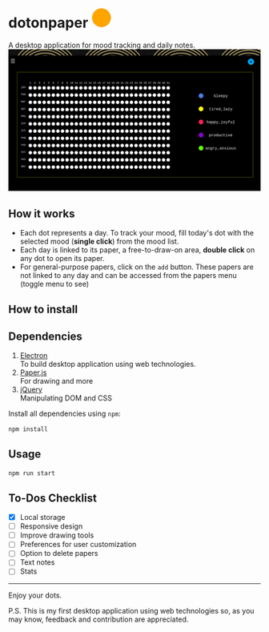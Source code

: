 # dotonpaper <img src="images/logo.png" width=40px height=40px>
A desktop application for mood tracking and daily notes.
![snaptshot](/images/snap.gif)
## How it works
- Each dot represents a day. To track your mood, fill today's dot with the selected mood (**single click**) from the mood list. 
- Each day is linked to its paper, a free-to-draw-on area, **double click** on any dot to open its paper.
- For general-purpose papers, click on the `add` button. These papers are not linked to any day and can be accessed from the papers menu (toggle menu to see)
 

## How to install

## Dependencies

1. [Electron](https://github.com/electron/electron)  
To build desktop application using web technologies.
2. [Paper.js](https://github.com/paperjs/paper.js)   
For drawing and more
3. [jQuery](https://github.com/jquery/jquery)  
Manipulating DOM and CSS 


Install all dependencies using `npm`:
```
npm install
```

## Usage
```
npm run start
```

## To-Dos Checklist
- [x] Local storage
- [ ] Responsive design 
- [ ] Improve drawing tools
- [ ] Preferences for user customization  
- [ ] Option to delete papers  
- [ ] Text notes 
- [ ] Stats

---

Enjoy your dots. 


P.S. This is my first desktop application using web technologies so, as you may know, feedback and contribution are appreciated.  

